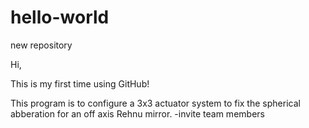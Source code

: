 # hello-world
new repository

Hi, 

This is my first time using GitHub!

This program is to configure a 3x3 actuator system to fix the spherical abberation for an off axis Rehnu mirror.
-invite team members
